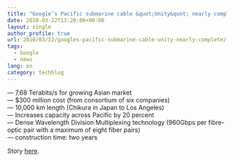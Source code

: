 ```yaml
---
title: "Google’s Pacific submarine cable &quot;Unity&quot; nearly complete"
date: 2010-03-22T13:28:00+00:00
layout: single
author_profile: true
url: 2010/03/22/googles-pacific-submarine-cable-unity-nearly-complete/
tags:
  - Google
  - news
lang: en
category: techblog
---
```

&#8212; 7.68 Terabits/s for growing Asian market  
&#8212; $300 million cost (from consortium of six companies)  
&#8212; 10,000 km length (Chikura in Japan to Los Angeles)  
&#8212; Increases capacity across Pacific by 20 percent  
&#8212; Dense Wavelength Division Multiplexing technology (960Gbps per fibre-optic pair with a maximum of eight fiber pairs)  
&#8212; construction time: two years

Story [here](http://www.v3.co.uk/v3/news/2259863/google-almost-ready-pacific).